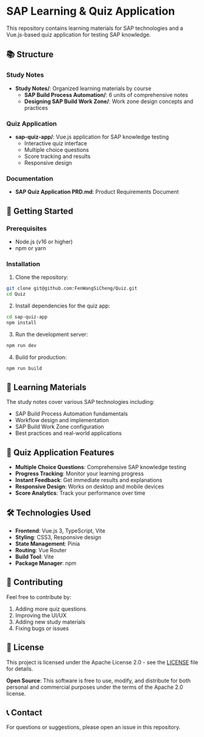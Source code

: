 # SAP Learning & Quiz Application

This repository contains learning materials for SAP technologies and a Vue.js-based quiz application for testing SAP knowledge.

## 📚 Structure

### Study Notes
- **Study Notes/**: Organized learning materials by course
  - **SAP Build Process Automation/**: 6 units of comprehensive notes
  - **Designing SAP Build Work Zone/**: Work zone design concepts and practices

### Quiz Application
- **sap-quiz-app/**: Vue.js application for SAP knowledge testing
  - Interactive quiz interface
  - Multiple choice questions
  - Score tracking and results
  - Responsive design

### Documentation
- **SAP Quiz Application PRD.md**: Product Requirements Document

## 🚀 Getting Started

### Prerequisites
- Node.js (v16 or higher)
- npm or yarn

### Installation
1. Clone the repository:
```bash
git clone git@github.com:FenWangSiCheng/Quiz.git
cd Quiz
```

2. Install dependencies for the quiz app:
```bash
cd sap-quiz-app
npm install
```

3. Run the development server:
```bash
npm run dev
```

4. Build for production:
```bash
npm run build
```

## 📖 Learning Materials

The study notes cover various SAP technologies including:
- SAP Build Process Automation fundamentals
- Workflow design and implementation
- SAP Build Work Zone configuration
- Best practices and real-world applications

## 🎯 Quiz Application Features

- **Multiple Choice Questions**: Comprehensive SAP knowledge testing
- **Progress Tracking**: Monitor your learning progress
- **Instant Feedback**: Get immediate results and explanations
- **Responsive Design**: Works on desktop and mobile devices
- **Score Analytics**: Track your performance over time

## 🛠 Technologies Used

- **Frontend**: Vue.js 3, TypeScript, Vite
- **Styling**: CSS3, Responsive design
- **State Management**: Pinia
- **Routing**: Vue Router
- **Build Tool**: Vite
- **Package Manager**: npm

## 📝 Contributing

Feel free to contribute by:
1. Adding more quiz questions
2. Improving the UI/UX
3. Adding new study materials
4. Fixing bugs or issues

## 📄 License

This project is licensed under the Apache License 2.0 - see the [LICENSE](LICENSE) file for details.

**Open Source**: This software is free to use, modify, and distribute for both personal and commercial purposes under the terms of the Apache 2.0 license.

## 📞 Contact

For questions or suggestions, please open an issue in this repository.